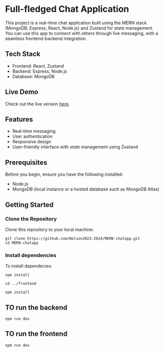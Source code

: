 # Full-fledged Chat Application

This project is a real-time chat application built using the MERN stack (MongoDB, Express, React, Node.js) and Zustand for state management. You can use this app to connect with others through live messaging, with a seamless frontend-backend integration.

## Tech Stack

- Frontend: React, Zustand
- Backend: Express, Node.js
- Database: MongoDB

## Live Demo

Check out the live version [here](https://chatapp-production-6r08.onrender.com/signup).

## Features

- Real-time messaging
- User authentication
- Responsive design
- User-friendly interface with state management using Zustand

## Prerequisites

Before you begin, ensure you have the following installed:

- Node.js
- MongoDB (local instance or a hosted database such as MongoDB Atlas)

## Getting Started

### Clone the Repository

Clone this repository to your local machine:

```
git clone https://github.com/Nelson2023-2024/MERN-chatapp.git
cd MERN-chatapp
```

### Install dependencies

To install dependecies:

```
npm install

cd ../frontend

npm install
```

## TO run the backend

```
npm run dev
```

## TO run the frontend

```
npm run dev
```

